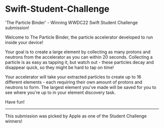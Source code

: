 # Swift-Student-Challenge
'The Particle Binder' - Winning WWDC22 Swift Student Challenge submission!

Welcome to The Particle Binder, the particle accelerator developed to run inside your device!

Your goal is to create a large element by collecting as many protons and neutrons from the accelerator as you can within 20 seconds. Collecting a particle is as easy as tapping it, but watch out - these particles decay and disappear quick, so they might be hard to tap on time!
        
Your accelerator will take your extracted particles to create up to 16 different elements - each requiring their own amount of protons and neutrons to form. The largest element you've made will be saved for you to see where you're up to in your element discovery task.
        
Have fun!

------

This submission was picked by Apple as one of the Student Challenge winners!
